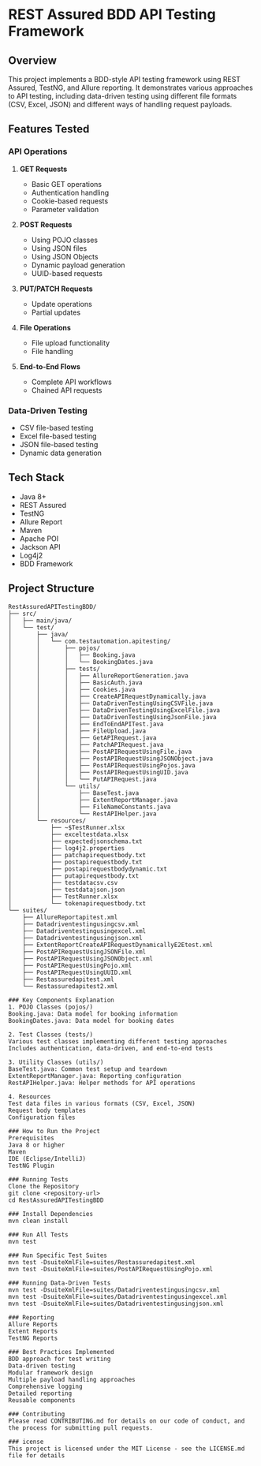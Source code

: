 # REST Assured BDD API Testing Framework

## Overview
This project implements a BDD-style API testing framework using REST Assured, TestNG, and Allure reporting. It demonstrates various approaches to API testing, including data-driven testing using different file formats (CSV, Excel, JSON) and different ways of handling request payloads.

## Features Tested

### API Operations
1. **GET Requests**
   - Basic GET operations
   - Authentication handling
   - Cookie-based requests
   - Parameter validation

2. **POST Requests**
   - Using POJO classes
   - Using JSON files
   - Using JSON Objects
   - Dynamic payload generation
   - UUID-based requests

3. **PUT/PATCH Requests**
   - Update operations
   - Partial updates

4. **File Operations**
   - File upload functionality
   - File handling

5. **End-to-End Flows**
   - Complete API workflows
   - Chained API requests

### Data-Driven Testing
- CSV file-based testing
- Excel file-based testing
- JSON file-based testing
- Dynamic data generation

## Tech Stack
- Java 8+
- REST Assured
- TestNG
- Allure Report
- Maven
- Apache POI
- Jackson API
- Log4j2
- BDD Framework

## Project Structure

```plaintext
RestAssuredAPITestingBDD/
├── src/
│   ├── main/java/
│   └── test/
│       ├── java/
│       │   └── com.testautomation.apitesting/
│       │       ├── pojos/
│       │       │   ├── Booking.java
│       │       │   └── BookingDates.java
│       │       ├── tests/
│       │       │   ├── AllureReportGeneration.java
│       │       │   ├── BasicAuth.java
│       │       │   ├── Cookies.java
│       │       │   ├── CreateAPIRequestDynamically.java
│       │       │   ├── DataDrivenTestingUsingCSVFile.java
│       │       │   ├── DataDrivenTestingUsingExcelFile.java
│       │       │   ├── DataDrivenTestingUsingJsonFile.java
│       │       │   ├── EndToEndAPITest.java
│       │       │   ├── FileUpload.java
│       │       │   ├── GetAPIRequest.java
│       │       │   ├── PatchAPIRequest.java
│       │       │   ├── PostAPIRequestUsingFile.java
│       │       │   ├── PostAPIRequestUsingJSONObject.java
│       │       │   ├── PostAPIRequestUsingPojos.java
│       │       │   ├── PostAPIRequestUsingUID.java
│       │       │   └── PutAPIRequest.java
│       │       └── utils/
│       │           ├── BaseTest.java
│       │           ├── ExtentReportManager.java
│       │           ├── FileNameConstants.java
│       │           └── RestAPIHelper.java
│       └── resources/
│           ├── ~$TestRunner.xlsx
│           ├── exceltestdata.xlsx
│           ├── expectedjsonschema.txt
│           ├── log4j2.properties
│           ├── patchapirequestbody.txt
│           ├── postapirequestbody.txt
│           ├── postapirequestbodydynamic.txt
│           ├── putapirequestbody.txt
│           ├── testdatacsv.csv
│           ├── testdatajson.json
│           ├── TestRunner.xlsx
│           └── tokenapirequestbody.txt
└── suites/
    ├── AllureReportapitest.xml
    ├── Datadriventestingusingcsv.xml
    ├── Datadriventestingusingexcel.xml
    ├── Datadriventestingusingjson.xml
    ├── ExtentReportCreateAPIRequestDynamicallyE2Etest.xml
    ├── PostAPIRequestUsingJSONFile.xml
    ├── PostAPIRequestUsingJSONObject.xml
    ├── PostAPIRequestUsingPojo.xml
    ├── PostAPIRequestUsingUUID.xml
    ├── Restassuredapitest.xml
    └── Restassuredapitest2.xml

### Key Components Explanation
1. POJO Classes (pojos/)
Booking.java: Data model for booking information
BookingDates.java: Data model for booking dates

2. Test Classes (tests/)
Various test classes implementing different testing approaches
Includes authentication, data-driven, and end-to-end tests

3. Utility Classes (utils/)
BaseTest.java: Common test setup and teardown
ExtentReportManager.java: Reporting configuration
RestAPIHelper.java: Helper methods for API operations

4. Resources
Test data files in various formats (CSV, Excel, JSON)
Request body templates
Configuration files

### How to Run the Project
Prerequisites
Java 8 or higher
Maven
IDE (Eclipse/IntelliJ)
TestNG Plugin

### Running Tests
Clone the Repository
git clone <repository-url>
cd RestAssuredAPITestingBDD

### Install Dependencies
mvn clean install

### Run All Tests
mvn test

### Run Specific Test Suites
mvn test -DsuiteXmlFile=suites/Restassuredapitest.xml
mvn test -DsuiteXmlFile=suites/PostAPIRequestUsingPojo.xml

### Running Data-Driven Tests
mvn test -DsuiteXmlFile=suites/Datadriventestingusingcsv.xml
mvn test -DsuiteXmlFile=suites/Datadriventestingusingexcel.xml
mvn test -DsuiteXmlFile=suites/Datadriventestingusingjson.xml

### Reporting
Allure Reports
Extent Reports
TestNG Reports

### Best Practices Implemented
BDD approach for test writing
Data-driven testing
Modular framework design
Multiple payload handling approaches
Comprehensive logging
Detailed reporting
Reusable components

### Contributing
Please read CONTRIBUTING.md for details on our code of conduct, and the process for submitting pull requests.

### icense
This project is licensed under the MIT License - see the LICENSE.md file for details
